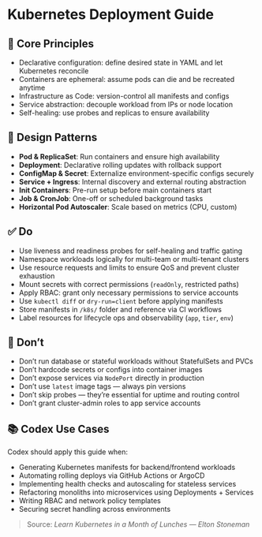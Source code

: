 # Kubernetes Deployment Guide

## 🔁 Core Principles
- Declarative configuration: define desired state in YAML and let Kubernetes reconcile
- Containers are ephemeral: assume pods can die and be recreated anytime
- Infrastructure as Code: version-control all manifests and configs
- Service abstraction: decouple workload from IPs or node location
- Self-healing: use probes and replicas to ensure availability

## 🧩 Design Patterns
- **Pod & ReplicaSet**: Run containers and ensure high availability
- **Deployment**: Declarative rolling updates with rollback support
- **ConfigMap & Secret**: Externalize environment-specific configs securely
- **Service + Ingress**: Internal discovery and external routing abstraction
- **Init Containers**: Pre-run setup before main containers start
- **Job & CronJob**: One-off or scheduled background tasks
- **Horizontal Pod Autoscaler**: Scale based on metrics (CPU, custom)

## ✅ Do
- Use liveness and readiness probes for self-healing and traffic gating
- Namespace workloads logically for multi-team or multi-tenant clusters
- Use resource requests and limits to ensure QoS and prevent cluster exhaustion
- Mount secrets with correct permissions (`readOnly`, restricted paths)
- Apply RBAC: grant only necessary permissions to service accounts
- Use `kubectl diff` or `dry-run=client` before applying manifests
- Store manifests in `/k8s/` folder and reference via CI workflows
- Label resources for lifecycle ops and observability (`app`, `tier`, `env`)

## 🚫 Don’t
- Don’t run database or stateful workloads without StatefulSets and PVCs
- Don’t hardcode secrets or configs into container images
- Don’t expose services via `NodePort` directly in production
- Don’t use `latest` image tags — always pin versions
- Don’t skip probes — they’re essential for uptime and routing control
- Don’t grant cluster-admin roles to app service accounts

## 📚 Codex Use Cases
Codex should apply this guide when:
- Generating Kubernetes manifests for backend/frontend workloads
- Automating rolling deploys via GitHub Actions or ArgoCD
- Implementing health checks and autoscaling for stateless services
- Refactoring monoliths into microservices using Deployments + Services
- Writing RBAC and network policy templates
- Securing secret handling across environments

> Source: *Learn Kubernetes in a Month of Lunches — Elton Stoneman*
